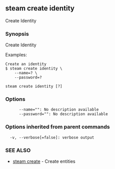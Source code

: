 ## steam create identity

Create Identity

### Synopsis


Create Identity

Examples:

    Create an identity
    $ steam create identity \
        --name=? \
        --password=?

```
steam create identity [?]
```

### Options

```
      --name="": No description available
      --password="": No description available
```

### Options inherited from parent commands

```
  -v, --verbose[=false]: verbose output
```

### SEE ALSO
* [steam create](steam_create.md)	 - Create entities

